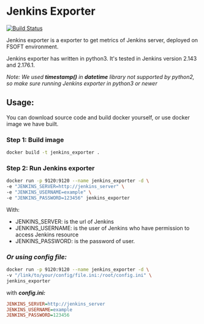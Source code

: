 # Jenkins Exporter

[![Build Status](https://travis-ci.org/akawork/Jenkins-exporter.svg?branch=master)](https://travis-ci.org/akawork/Jenkins-exporter)

Jenkins exporter is a exporter to get metrics of Jenkins server, deployed on FSOFT environment.

Jenkins exporter has written in python3. It's tested in Jenkins version 2.143 and 2.176.1.

*Note: We used **timestamp()** in **datetime** library not supported by python2, so make sure running Jenkins exporter in python3 or newer*

## Usage:

You can download source code and build docker yourself, or use docker image we have built.

### Step 1: Build image

```sh
docker build -t jenkins_exporter .
```

### Step 2: Run Jenkins exporter

```sh
docker run -p 9120:9120 --name jenkins_exporter -d \
-e "JENKINS_SERVER=http://jenkins_server" \
-e "JENKINS_USERNAME=example" \
-e "JENKINS_PASSWORD=123456" jenkins_exporter
```

With:

- JENKINS_SERVER: is the url of Jenkins
- JENKINS_USERNAME: is the user of Jenkins who have permission to access Jenkins resource
- JENKINS_PASSWORD: is the password of user.

### *Or using config file:*
```sh
docker run -p 9120:9120 --name jenkins_exporter -d \
-v "/link/to/your/config/file.ini:/root/config.ini" \
jenkins_exporter
```

with ***config.ini:***
```ini
JENKINS_SERVER=http://jenkins_server
JENKINS_USERNAME=example
JENKINS_PASSWORD=123456
```
